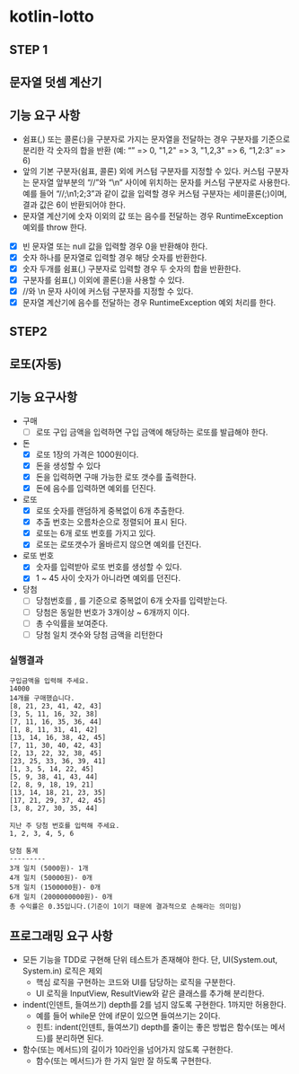 # kotlin-lotto

## STEP 1

## 문자열 덧셈 계산기

## 기능 요구 사항

- 쉼표(,) 또는 콜론(:)을 구분자로 가지는 문자열을 전달하는 경우 구분자를 기준으로 분리한 각 숫자의 합을 반환 (예: “” => 0, "1,2" => 3, "1,2,3" => 6, “1,2:3” => 6)
- 앞의 기본 구분자(쉼표, 콜론) 외에 커스텀 구분자를 지정할 수 있다. 커스텀 구분자는 문자열 앞부분의 “//”와 “\n” 사이에 위치하는 문자를 커스텀 구분자로 사용한다. 예를 들어 “//;\n1;2;3”과
  같이 값을 입력할 경우 커스텀 구분자는 세미콜론(;)이며, 결과 값은 6이 반환되어야 한다.
- 문자열 계산기에 숫자 이외의 값 또는 음수를 전달하는 경우 RuntimeException 예외를 throw 한다.

- [X] 빈 문자열 또는 null 값을 입력할 경우 0을 반환해야 한다.
- [X] 숫자 하나를 문자열로 입력할 경우 해당 숫자를 반환한다.
- [X] 숫자 두개를 쉼표(,) 구분자로 입력할 경우 두 숫자의 합을 반환한다.
- [X] 구분자를 쉼표(,) 이외에 콜론(:)을 사용할 수 있다.
- [X] //와 \\n 문자 사이에 커스텀 구분자를 지정할 수 있다.
- [X] 문자열 계산기에 음수를 전달하는 경우 RuntimeException 예외 처리를 한다.

## STEP2

## 로또(자동)

## 기능 요구사항

- 구매
  - [ ] 로또 구입 금액을 입력하면 구입 금액에 해당하는 로또를 발급해야 한다.

- 돈
  - [X] 로또 1장의 가격은 1000원이다.
  - [X] 돈을 생성할 수 있다
  - [X] 돈을 입력하면 구매 가능한 로또 갯수를 출력한다.
  - [X] 돈에 음수를 입력하면 예외를 던진다.

- 로또
  - [X] 로또 숫자를 랜덤하게 중복없이 6개 추출한다.
  - [X] 추출 번호는 오름차순으로 정렬되어 표시 된다.
  - [X] 로또는 6개 로또 번호를 가지고 있다.
  - [X] 로또는 로또갯수가 올바르지 않으면 예외를 던진다.

- 로또 번호
  - [X] 숫자를 입력받아 로또 번호를 생성할 수 있다.
  - [X] 1 ~ 45 사이 숫자가 아니라면 예외를 던진다.

- 당첨
  - [ ] 당첨번호를 , 를 기준으로 중복없이 6개 숫자를 입력받는다.
  - [ ] 당첨은 동일한 번호가 3개이상 ~ 6개까지 이다.
  - [ ] 총 수익률을 보여준다.
  - [ ] 당첨 일치 갯수와 당첨 금액을 리턴한다

### 실행결과

```
구입금액을 입력해 주세요.
14000
14개를 구매했습니다.
[8, 21, 23, 41, 42, 43]
[3, 5, 11, 16, 32, 38]
[7, 11, 16, 35, 36, 44]
[1, 8, 11, 31, 41, 42]
[13, 14, 16, 38, 42, 45]
[7, 11, 30, 40, 42, 43]
[2, 13, 22, 32, 38, 45]
[23, 25, 33, 36, 39, 41]
[1, 3, 5, 14, 22, 45]
[5, 9, 38, 41, 43, 44]
[2, 8, 9, 18, 19, 21]
[13, 14, 18, 21, 23, 35]
[17, 21, 29, 37, 42, 45]
[3, 8, 27, 30, 35, 44]

지난 주 당첨 번호를 입력해 주세요.
1, 2, 3, 4, 5, 6

당첨 통계
---------
3개 일치 (5000원)- 1개
4개 일치 (50000원)- 0개
5개 일치 (1500000원)- 0개
6개 일치 (2000000000원)- 0개
총 수익률은 0.35입니다.(기준이 1이기 때문에 결과적으로 손해라는 의미임)
```

## 프로그래밍 요구 사항

- 모든 기능을 TDD로 구현해 단위 테스트가 존재해야 한다. 단, UI(System.out, System.in) 로직은 제외
  - 핵심 로직을 구현하는 코드와 UI를 담당하는 로직을 구분한다.
  - UI 로직을 InputView, ResultView와 같은 클래스를 추가해 분리한다.
- indent(인덴트, 들여쓰기) depth를 2를 넘지 않도록 구현한다. 1까지만 허용한다.
  - 예를 들어 while문 안에 if문이 있으면 들여쓰기는 2이다.
  - 힌트: indent(인덴트, 들여쓰기) depth를 줄이는 좋은 방법은 함수(또는 메서드)를 분리하면 된다.
- 함수(또는 메서드)의 길이가 10라인을 넘어가지 않도록 구현한다.
  - 함수(또는 메서드)가 한 가지 일만 잘 하도록 구현한다. 
